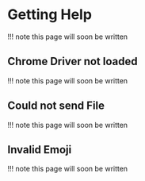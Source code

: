 # Getting Help

!!! note
    this page will soon be written

## Chrome Driver not loaded

!!! note
    this page will soon be written

## Could not send File

!!! note
    this page will soon be written

## Invalid Emoji

!!! note
    this page will soon be written